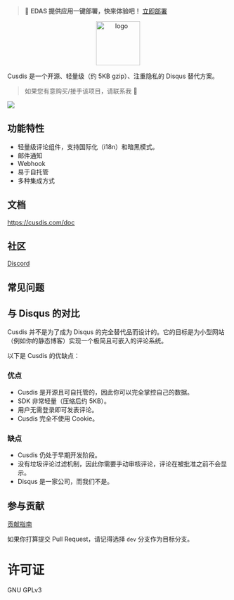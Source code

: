 > 🚀 **EDAS 提供应用一键部署，快来体验吧！** [立即部署](https://edasnext.console.aliyun.com/#/home?tab=marketplace&marketDetail=180efb88-6599-4278-8354-730ac9b01782)

<p align="center"><a href="https://cusdis.com" target="_blank" rel="noopener noreferrer"><img width="100" src="https://edas-hz.oss-cn-hangzhou.aliyuncs.com/edas-apps/charts-store/cusdis/image/logo-256.png" alt="logo"></a></p>

Cusdis 是一个开源、轻量级（约 5KB gzip）、注重隐私的 Disqus 替代方案。

> 如果您有意购买/接手该项目，请联系我 💖

![](https://edas-hz.oss-cn-hangzhou.aliyuncs.com/edas-apps/charts-store/cusdis/image/landing.png)

## 功能特性

- 轻量级评论组件，支持国际化（i18n）和暗黑模式。
- 邮件通知
- Webhook
- 易于自托管
- 多种集成方式

## 文档

https://cusdis.com/doc

## 社区

[Discord](https://discord.gg/eDs5fc4Jcq)

## 常见问题

## 与 Disqus 的对比

Cusdis 并不是为了成为 Disqus 的完全替代品而设计的。它的目标是为小型网站（例如你的静态博客）实现一个极简且可嵌入的评论系统。

以下是 Cusdis 的优缺点：

### 优点

- Cusdis 是开源且可自托管的，因此你可以完全掌控自己的数据。
- SDK 非常轻量（压缩后约 5KB）。
- 用户无需登录即可发表评论。
- Cusdis 完全不使用 Cookie。

### 缺点

- Cusdis 仍处于早期开发阶段。
- 没有垃圾评论过滤机制，因此你需要手动审核评论，评论在被批准之前不会显示。
- Disqus 是一家公司，而我们不是。

## 参与贡献

[贡献指南](https://cusdis.com/doc#/contributing)

如果你打算提交 Pull Request，请记得选择 `dev` 分支作为目标分支。

# 许可证

GNU GPLv3